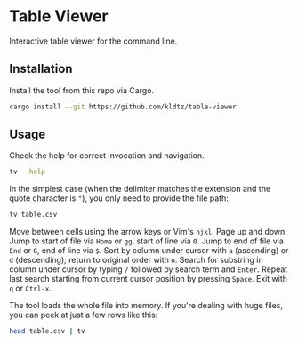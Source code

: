 # Table Viewer

Interactive table viewer for the command line.

## Installation

Install the tool from this repo via Cargo.

```bash
cargo install --git https://github.com/kldtz/table-viewer
```

## Usage

Check the help for correct invocation and navigation.

```bash
tv --help
```

In the simplest case (when the delimiter matches the extension and the quote character is `"`), you only need to provide the file path:

```bash
tv table.csv
```


Move between cells using the arrow keys or Vim's `hjkl`. Page up and down. Jump to start of file via `Home` or `gg`, start of line via `0`. Jump to end of file via `End` or `G`, end of line via `$`. Sort by column under cursor with `a` (ascending) or `d` (descending); return to original order with `o`. Search for substring in column under cursor by typing `/` followed by search term and `Enter`. Repeat last search starting from current cursor position by pressing `Space`. Exit with `q` or `Ctrl-x`.

The tool loads the whole file into memory. If you're dealing with huge files, you can peek at just a few rows like this:

```bash
head table.csv | tv
```